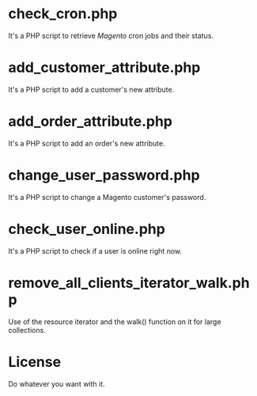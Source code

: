 # check_cron.php
It's a PHP script to retrieve *Magento* cron jobs and their status. 

# add_customer_attribute.php
It's a PHP script to add a customer's new attribute.

# add_order_attribute.php
It's a PHP script to add an order's new attribute.

# change_user_password.php
It's a PHP script to change a Magento customer's password.

# check_user_online.php
It's a PHP script to check if a user is online right now.

# remove_all_clients_iterator_walk.php
Use of the resource iterator and the walk() function on it for large collections.



# License
Do whatever you want with it.
